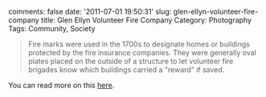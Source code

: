 comments: false
date: '2011-07-01 19:50:31'
slug: glen-ellyn-volunteer-fire-company
title: Glen Ellyn Volunteer Fire Company
Category: Photography
Tags: Community, Society

<!-- ai c /wp/GlenEllynVolFireDept.jpg /wp/GlenEllynVolFireDept-440x440.jpg 440 440 Glen Ellyn Volunteer Fire Company -->

> Fire marks were used in the 1700s to designate homes or buildings protected
by the fire insurance companies. They were generally oval plates placed on the
outside of a structure to let volunteer fire brigades know which buildings
carried a "reward" if saved.

You can read more on this [here](http://glenellynfire.com/tsv.shtml).
